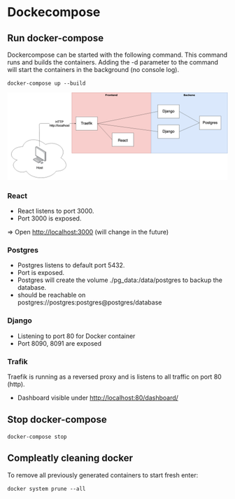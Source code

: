 # Dockecompose
## Run docker-compose
Dockercompose can be started with the following command. This command runs and builds the containers. Adding the -d parameter to the command will start the containers in the background (no console log).
```
docker-compose up --build
```
![DS1-Topology.png](DS1-Topology.png)

### React
- React listens to port 3000. 
- Port 3000 is exposed.

=> Open [http://localhost:3000](http://localhost:3000) (will change in the future)

### Postgres
- Postgres listens to default port 5432. 
- Port is exposed.
- Postgres will create the volume ./pg_data:/data/postgres to backup the database.
- should be reachable on postgres://postgres:postgres@postgres/database

### Django
- Listening to port 80 for Docker container
- Port 8090, 8091 are exposed

### Trafik
Traefik is running as a reversed proxy and is listens to all traffic on port 80 (http).
- Dashboard visible under [http://localhost:80/dashboard/](http://localhost:80/dashboard/)
## Stop docker-compose
```
docker-compose stop
```

## Compleatly cleaning docker
To remove all previously generated containers to start fresh enter:
```
docker system prune --all
```
